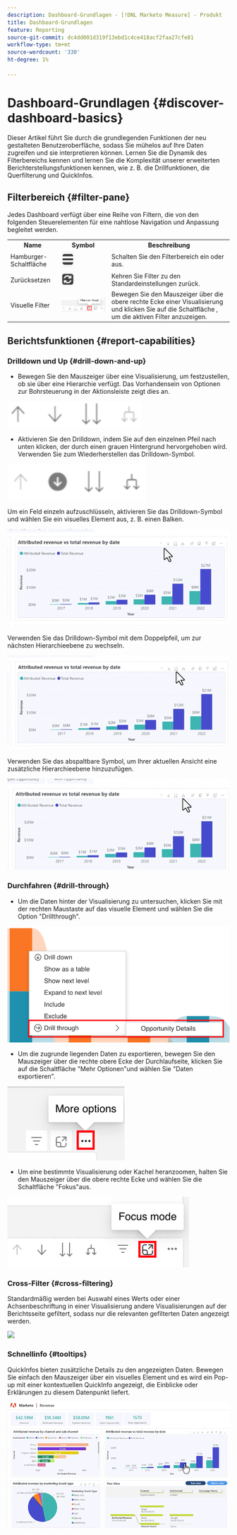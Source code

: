 ```yaml
---
description: Dashboard-Grundlagen - [!DNL Marketo Measure] - Produkt
title: Dashboard-Grundlagen
feature: Reporting
source-git-commit: dc4dd001d319f13ebd1c4ce418acf2faa27cfe81
workflow-type: tm+mt
source-wordcount: '330'
ht-degree: 1%

---
```


# Dashboard-Grundlagen {#discover-dashboard-basics}

Dieser Artikel führt Sie durch die grundlegenden Funktionen der neu gestalteten Benutzeroberfläche, sodass Sie mühelos auf Ihre Daten zugreifen und sie interpretieren können. Lernen Sie die Dynamik des Filterbereichs kennen und lernen Sie die Komplexität unserer erweiterten Berichterstellungsfunktionen kennen, wie z. B. die Drillfunktionen, die Querfilterung und QuickInfos.

## Filterbereich {#filter-pane}

Jedes Dashboard verfügt über eine Reihe von Filtern, die von den folgenden Steuerelementen für eine nahtlose Navigation und Anpassung begleitet werden.

<table style="table-layout:auto"> 
 <tbody> 
  <tr> 
   <th>Name</th> 
   <th>Symbol</th>
   <th>Beschreibung</th>
  </tr> 
  <tr> 
   <td>Hamburger-Schaltfläche</td> 
   <td><img src="assets/discover-dashboard-basics-1.png"></td>
   <td>Schalten Sie den Filterbereich ein oder aus.</td>
  </tr>
  <tr> 
   <td>Zurücksetzen</td> 
   <td><img src="assets/discover-dashboard-basics-2.png"></td>
   <td>Kehren Sie Filter zu den Standardeinstellungen zurück.</td>
  </tr>
   <tr> 
   <td>Visuelle Filter</td> 
   <td><img src="assets/discover-dashboard-basics-3.png"></td>
   <td>Bewegen Sie den Mauszeiger über die obere rechte Ecke einer Visualisierung und klicken Sie auf die Schaltfläche , um die aktiven Filter anzuzeigen.</td>
  </tr>
 </tbody> 
</table>

## Berichtsfunktionen {#report-capabilities}

### Drilldown und Up {#drill-down-and-up}

* Bewegen Sie den Mauszeiger über eine Visualisierung, um festzustellen, ob sie über eine Hierarchie verfügt. Das Vorhandensein von Optionen zur Bohrsteuerung in der Aktionsleiste zeigt dies an.

![](assets/discover-dashboard-basics-4.png)

* Aktivieren Sie den Drilldown, indem Sie auf den einzelnen Pfeil nach unten klicken, der durch einen grauen Hintergrund hervorgehoben wird. Verwenden Sie zum Wiederherstellen das Drilldown-Symbol.

![](assets/discover-dashboard-basics-5.png)

Um ein Feld einzeln aufzuschlüsseln, aktivieren Sie das Drilldown-Symbol und wählen Sie ein visuelles Element aus, z. B. einen Balken.

![](assets/discover-dashboard-basics-6.gif)

Verwenden Sie das Drilldown-Symbol mit dem Doppelpfeil, um zur nächsten Hierarchieebene zu wechseln.

![](assets/discover-dashboard-basics-7.gif)

Verwenden Sie das abspaltbare Symbol, um Ihrer aktuellen Ansicht eine zusätzliche Hierarchieebene hinzuzufügen.

![](assets/discover-dashboard-basics-8.gif)

### Durchfahren {#drill-through}

* Um die Daten hinter der Visualisierung zu untersuchen, klicken Sie mit der rechten Maustaste auf das visuelle Element und wählen Sie die Option &quot;Drillthrough&quot;.

![](assets/discover-dashboard-basics-9.png)

* Um die zugrunde liegenden Daten zu exportieren, bewegen Sie den Mauszeiger über die rechte obere Ecke der Durchlaufseite, klicken Sie auf die Schaltfläche &quot;Mehr Optionen&quot;und wählen Sie &quot;Daten exportieren&quot;.

![](assets/discover-dashboard-basics-10.png)

* Um eine bestimmte Visualisierung oder Kachel heranzoomen, halten Sie den Mauszeiger über die obere rechte Ecke und wählen Sie die Schaltfläche &quot;Fokus&quot;aus.

![](assets/discover-dashboard-basics-11.png)

### Cross-Filter {#cross-filtering}

Standardmäßig werden bei Auswahl eines Werts oder einer Achsenbeschriftung in einer Visualisierung andere Visualisierungen auf der Berichtsseite gefiltert, sodass nur die relevanten gefilterten Daten angezeigt werden.

![](assets/discover-dashboard-basics-12.gif)

### Schnellinfo {#tooltips}

QuickInfos bieten zusätzliche Details zu den angezeigten Daten. Bewegen Sie einfach den Mauszeiger über ein visuelles Element und es wird ein Pop-up mit einer kontextuellen QuickInfo angezeigt, die Einblicke oder Erklärungen zu diesem Datenpunkt liefert.

![](assets/discover-dashboard-basics-13.gif)

